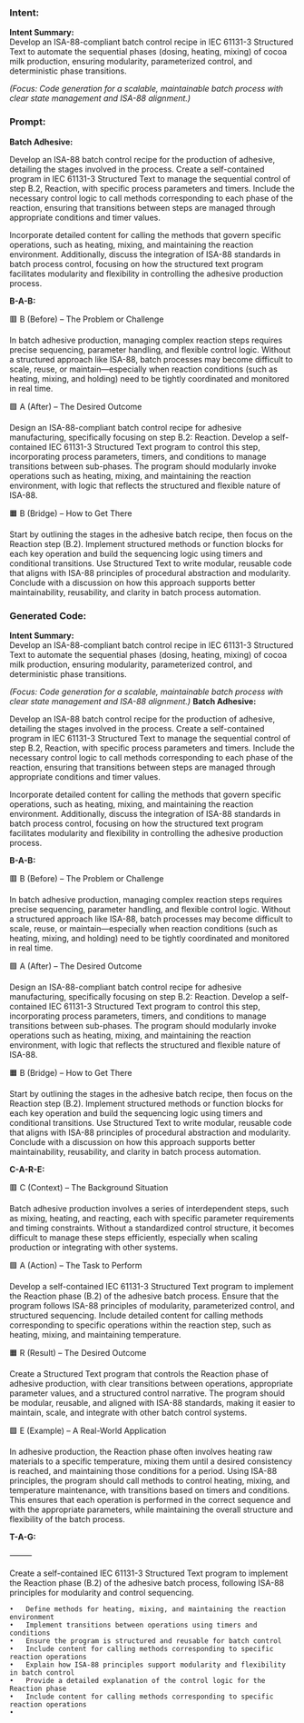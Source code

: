 ### Intent:
**Intent Summary:**  
Develop an ISA-88-compliant batch control recipe in IEC 61131-3 Structured Text to automate the sequential phases (dosing, heating, mixing) of cocoa milk production, ensuring modularity, parameterized control, and deterministic phase transitions.  

*(Focus: Code generation for a scalable, maintainable batch process with clear state management and ISA-88 alignment.)*

### Prompt:
**Batch Adhesive:**

Develop an ISA-88 batch control recipe for the production of adhesive, detailing the stages involved in the process. Create a self-contained program in IEC 61131-3 Structured Text to manage the sequential control of step B.2, Reaction, with specific process parameters and timers. Include the necessary control logic to call methods corresponding to each phase of the reaction, ensuring that transitions between steps are managed through appropriate conditions and timer values.

Incorporate detailed content for calling the methods that govern specific operations, such as heating, mixing, and maintaining the reaction environment. Additionally, discuss the integration of ISA-88 standards in batch process control, focusing on how the structured text program facilitates modularity and flexibility in controlling the adhesive production process.

**B-A-B:**

🟥 B (Before) – The Problem or Challenge

In batch adhesive production, managing complex reaction steps requires precise sequencing, parameter handling, and flexible control logic. Without a structured approach like ISA-88, batch processes may become difficult to scale, reuse, or maintain—especially when reaction conditions (such as heating, mixing, and holding) need to be tightly coordinated and monitored in real time.

🟩 A (After) – The Desired Outcome

Design an ISA-88-compliant batch control recipe for adhesive manufacturing, specifically focusing on step B.2: Reaction. Develop a self-contained IEC 61131-3 Structured Text program to control this step, incorporating process parameters, timers, and conditions to manage transitions between sub-phases. The program should modularly invoke operations such as heating, mixing, and maintaining the reaction environment, with logic that reflects the structured and flexible nature of ISA-88.

🟧 B (Bridge) – How to Get There

Start by outlining the stages in the adhesive batch recipe, then focus on the Reaction step (B.2). Implement structured methods or function blocks for each key operation and build the sequencing logic using timers and conditional transitions. Use Structured Text to write modular, reusable code that aligns with ISA-88 principles of procedural abstraction and modularity. Conclude with a discussion on how this approach supports better maintainability, reusability, and clarity in batch process automation.

### Generated Code:
**Intent Summary:**  
Develop an ISA-88-compliant batch control recipe in IEC 61131-3 Structured Text to automate the sequential phases (dosing, heating, mixing) of cocoa milk production, ensuring modularity, parameterized control, and deterministic phase transitions.  

*(Focus: Code generation for a scalable, maintainable batch process with clear state management and ISA-88 alignment.)*
**Batch Adhesive:**

Develop an ISA-88 batch control recipe for the production of adhesive, detailing the stages involved in the process. Create a self-contained program in IEC 61131-3 Structured Text to manage the sequential control of step B.2, Reaction, with specific process parameters and timers. Include the necessary control logic to call methods corresponding to each phase of the reaction, ensuring that transitions between steps are managed through appropriate conditions and timer values.

Incorporate detailed content for calling the methods that govern specific operations, such as heating, mixing, and maintaining the reaction environment. Additionally, discuss the integration of ISA-88 standards in batch process control, focusing on how the structured text program facilitates modularity and flexibility in controlling the adhesive production process.

**B-A-B:**

🟥 B (Before) – The Problem or Challenge

In batch adhesive production, managing complex reaction steps requires precise sequencing, parameter handling, and flexible control logic. Without a structured approach like ISA-88, batch processes may become difficult to scale, reuse, or maintain—especially when reaction conditions (such as heating, mixing, and holding) need to be tightly coordinated and monitored in real time.

🟩 A (After) – The Desired Outcome

Design an ISA-88-compliant batch control recipe for adhesive manufacturing, specifically focusing on step B.2: Reaction. Develop a self-contained IEC 61131-3 Structured Text program to control this step, incorporating process parameters, timers, and conditions to manage transitions between sub-phases. The program should modularly invoke operations such as heating, mixing, and maintaining the reaction environment, with logic that reflects the structured and flexible nature of ISA-88.

🟧 B (Bridge) – How to Get There

Start by outlining the stages in the adhesive batch recipe, then focus on the Reaction step (B.2). Implement structured methods or function blocks for each key operation and build the sequencing logic using timers and conditional transitions. Use Structured Text to write modular, reusable code that aligns with ISA-88 principles of procedural abstraction and modularity. Conclude with a discussion on how this approach supports better maintainability, reusability, and clarity in batch process automation.  

**C-A-R-E:**

🟥 C (Context) – The Background Situation

Batch adhesive production involves a series of interdependent steps, such as mixing, heating, and reacting, each with specific parameter requirements and timing constraints. Without a standardized control structure, it becomes difficult to manage these steps efficiently, especially when scaling production or integrating with other systems.

🟩 A (Action) – The Task to Perform

Develop a self-contained IEC 61131-3 Structured Text program to implement the Reaction phase (B.2) of the adhesive batch process. Ensure that the program follows ISA-88 principles of modularity, parameterized control, and structured sequencing. Include detailed content for calling methods corresponding to specific operations within the reaction step, such as heating, mixing, and maintaining temperature.

🟧 R (Result) – The Desired Outcome

Create a Structured Text program that controls the Reaction phase of adhesive production, with clear transitions between operations, appropriate parameter values, and a structured control narrative. The program should be modular, reusable, and aligned with ISA-88 standards, making it easier to maintain, scale, and integrate with other batch control systems.

🟩 E (Example) – A Real-World Application

In adhesive production, the Reaction phase often involves heating raw materials to a specific temperature, mixing them until a desired consistency is reached, and maintaining those conditions for a period. Using ISA-88 principles, the program should call methods to control heating, mixing, and temperature maintenance, with transitions based on timers and conditions. This ensures that each operation is performed in the correct sequence and with the appropriate parameters, while maintaining the overall structure and flexibility of the batch process.  

**T-A-G:**

⸻

Create a self-contained IEC 61131-3 Structured Text program to implement the Reaction phase (B.2) of the adhesive batch process, following ISA-88 principles for modularity and control sequencing.

	•	Define methods for heating, mixing, and maintaining the reaction environment
	•	Implement transitions between operations using timers and conditions
	•	Ensure the program is structured and reusable for batch control
	•	Include content for calling methods corresponding to specific reaction operations
	•	Explain how ISA-88 principles support modularity and flexibility in batch control
	•	Provide a detailed explanation of the control logic for the Reaction phase
	•	Include content for calling methods corresponding to specific reaction operations
	•
